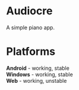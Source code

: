 # Audiocre

A simple piano app.

# Platforms

**Android** - working, stable  
**Windows** - working, stable  
**Web** - working, unstable  
